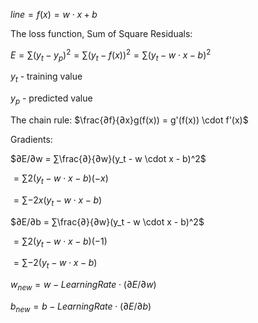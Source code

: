 
$line = f(x) = w \cdot x + b$

The loss function, Sum of Square Residuals:

$E = ∑(y_t - y_p)^2 = ∑(y_t - f(x))^2 = ∑(y_t - w \cdot x - b)^2$

$y_t$ - training value

$y_p$ - predicted value

The chain rule: $\frac{∂f}{∂x}g(f(x)) = g'(f(x)) \cdot f'(x)$


Gradients:

$∂E/∂w = ∑\frac{∂}{∂w}(y_t - w \cdot x - b)^2$

$= ∑2(y_t - w \cdot x - b)(-x)$
            
$= ∑-2x(y_t - w \cdot x - b)$


$∂E/∂b = ∑\frac{∂}{∂w}(y_t - w \cdot x - b)^2$

$= ∑2(y_t - w \cdot x - b)(-1)$
          
$= ∑-2(y_t - w \cdot x - b)$


$w_{new} = w - LearningRate \cdot (∂E/∂w)$

$b_{new} = b - LearningRate \cdot (∂E/∂b)$
